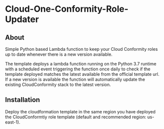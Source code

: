 # Cloud-One-Conformity-Role-Updater

## About

Simple Python based Lambda function to keep your Cloud Conformity roles up to date whenever there is a new version available. 

The template deploys a lambda function running on the Python 3.7 runtime with a scheduled event triggering the function once daily to check if the template deployed matches the latest available from the official template url. If a new version is available the function will automatically update the existing CloudConformity stack to the latest version.

## Installation

Deploy the cloudformation template in the same region you have deployed the CloudConformtiy role template (default and recommended region: us-east-1).
